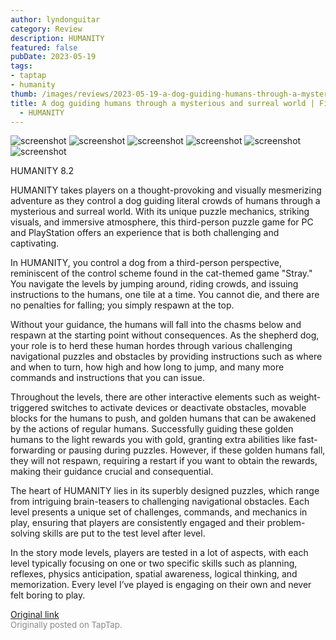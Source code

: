 ```yaml
---
author: lyndonguitar
category: Review
description: HUMANITY
featured: false
pubDate: 2023-05-19
tags:
- taptap
- humanity
thumb: /images/reviews/2023-05-19-a-dog-guiding-humans-through-a-mysterious-and-surreal-world--first-impressions---humanity-0.avif
title: A dog guiding humans through a mysterious and surreal world | First Impressions
  - HUMANITY
---
```


<div class="gallery">
  <img src="/images/reviews/2023-05-19-a-dog-guiding-humans-through-a-mysterious-and-surreal-world--first-impressions---humanity-0.avif" alt="screenshot" />
  <img src="/images/reviews/2023-05-19-a-dog-guiding-humans-through-a-mysterious-and-surreal-world--first-impressions---humanity-1.avif" alt="screenshot" />
  <img src="/images/reviews/2023-05-19-a-dog-guiding-humans-through-a-mysterious-and-surreal-world--first-impressions---humanity-2.avif" alt="screenshot" />
  <img src="/images/reviews/2023-05-19-a-dog-guiding-humans-through-a-mysterious-and-surreal-world--first-impressions---humanity-3.avif" alt="screenshot" />
  <img src="/images/reviews/2023-05-19-a-dog-guiding-humans-through-a-mysterious-and-surreal-world--first-impressions---humanity-4.avif" alt="screenshot" />
  <img src="/images/reviews/2023-05-19-a-dog-guiding-humans-through-a-mysterious-and-surreal-world--first-impressions---humanity-5.avif" alt="screenshot" />
</div>

HUMANITY
8.2

HUMANITY takes players on a thought-provoking and visually mesmerizing adventure as they control a dog guiding literal crowds of humans through a mysterious and surreal world. With its unique puzzle mechanics, striking visuals, and immersive atmosphere, this third-person puzzle game for PC and PlayStation offers an experience that is both challenging and captivating.

In HUMANITY, you control a dog from a third-person perspective, reminiscent of the control scheme found in the cat-themed game "Stray." You navigate the levels by jumping around, riding crowds, and issuing instructions to the humans, one tile at a time. You cannot die, and there are no penalties for falling; you simply respawn at the top.

Without your guidance, the humans will fall into the chasms below and respawn at the starting point without consequences. As the shepherd dog, your role is to herd these human hordes through various challenging navigational puzzles and obstacles by providing instructions such as where and when to turn, how high and how long to jump, and many more commands and instructions that you can issue.

Throughout the levels, there are other interactive elements such as weight-triggered switches to activate devices or deactivate obstacles, movable blocks for the humans to push, and golden humans that can be awakened by the actions of regular humans. Successfully guiding these golden humans to the light rewards you with gold, granting extra abilities like fast-forwarding or pausing during puzzles. However, if these golden humans fall, they will not respawn, requiring a restart if you want to obtain the rewards, making their guidance crucial and consequential.

The heart of HUMANITY lies in its superbly designed puzzles, which range from intriguing brain-teasers to challenging navigational obstacles. Each level presents a unique set of challenges, commands, and mechanics in play, ensuring that players are consistently engaged and their problem-solving skills are put to the test level after level.

In the story mode levels, players are tested in a lot of aspects, with each level typically focusing on one or two specific skills such as planning, reflexes, physics anticipation, spatial awareness, logical thinking, and memorization. Every level I’ve played is engaging on their own and never felt boring to play.

[Original link](https://www.taptap.io/post/5486108)<br><span style="font-size: 0.95em; color: #888;">Originally posted on TapTap.</span>